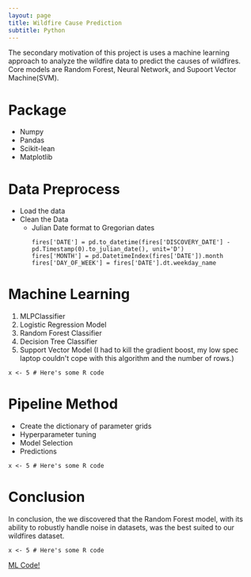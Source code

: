 ```yaml
---
layout: page
title: Wildfire Cause Prediction
subtitle: Python
---
```


<div class="main-explain-area jumbotron">
  <p>The secondary motivation of this project is uses a machine learning approach to analyze the wildfire data to predict the causes of wildfires. Core models are Random Forest, Neural Network, and Supoort Vector Machine(SVM).  </p>
</div>

# Package
  - Numpy 
  - Pandas
  - Scikit-lean
  - Matplotlib

# Data Preprocess
  - Load the data 
  - Clean the Data
    - Julian Date format to Gregorian dates
      ```
      fires['DATE'] = pd.to_datetime(fires['DISCOVERY_DATE'] - pd.Timestamp(0).to_julian_date(), unit='D')
      fires['MONTH'] = pd.DatetimeIndex(fires['DATE']).month
      fires['DAY_OF_WEEK'] = fires['DATE'].dt.weekday_name
      ```

# Machine Learning
1. MLPClassifier
2. Logistic Regression Model
3. Random Forest Classifier
4. Decision Tree Classifier
5. Support Vector Model (I had to kill the gradient boost, my low spec laptop couldn't cope with this algorithm and the number of rows.) 


```
x <- 5 # Here's some R code
```
# Pipeline Method
  - Create the dictionary of parameter grids
  - Hyperparameter tuning
  - Model Selection
  - Predictions

```
x <- 5 # Here's some R code
```

# Conclusion 

In conclusion, the we discovered that the Random Forest model, with its ability to robustly handle noise in datasets, was the best suited to our wildfires dataset. 

```
x <- 5 # Here's some R code
```

<div class="get-started-wrap">
  <a class="btn btn-success btn-lg get-started-btn" href="https://jwu142.github.io/Capstone-Project-2019/getstarted/">ML Code!</a>
</div>
